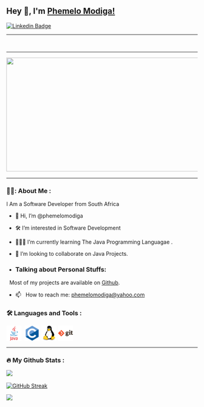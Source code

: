  <!---
<div id="header" align="center">
  <img src="https://media.giphy.com/media/M9gbBd9nbDrOTu1Mqx/giphy.gif" width="100"/>
</div>
--->
## Hey 👋, I'm [Phemelo Modiga!](https://github.com/phemelomodiga/)

[![Linkedin Badge](https://img.shields.io/badge/-LinkedIn-0e76a8?style=flat-square&logo=Linkedin&logoColor=white)](https://linkedin.com/in/phemelomodiga)
<!---
[![Website Badge](https://img.shields.io/badge/Website-3b5998?style=flat-square&logo=google-chrome&logoColor=white)](https://iampavangandhi.github.io/)
[![Twitter Badge](https://img.shields.io/badge/-Twitter-00acee?style=flat-square&logo=Twitter&logoColor=white)](https://twitter.com/iampavangandhi)
[![Instagram Badge](https://img.shields.io/badge/-Instagram-e4405f?style=flat-square&logo=Instagram&logoColor=white)](https://instagram.com/iampavangandhi/)
[![Telegram Badge](https://img.shields.io/badge/-Telegram-0088cc?style=flat-square&logo=Telegram&logoColor=white)](https://t.me/iampavangandhi)
--->
---

<div align="center">
<img src="https://komarev.com/ghpvc/?username=phemelomodiga&style=plastic-square&color=blueviolet" alt=""/>
</div>

---

<div align="center">
  <img src="https://media.giphy.com/media/3oKIPEqDGUULpEU0aQ/giphy.gif" width="600" height="300"/>
</div>

---

### 👨‍💻: About Me :
I Am a Software Developer from South Africa

- 👋 Hi, I’m @phemelomodiga
- 🛠 I’m interested in Software Development
- 👨🏻‍💻 I’m currently learning The Java Programming Languagae .
- 🚀 I’m looking to collaborate on Java Projects.


- ### Talking about Personal Stuffs:


 &nbsp; Most of my projects are available on [Github](https://github.com/phemelomodiga).
- 📫 &nbsp; How to reach me: phemelomodiga@yahoo.com
<!---
&nbsp; I’m currently working with Nodejs, Express, React, <br /> Graphql, Mongodb, Javascript, etc.
- 🚀 &nbsp; I’m currently learning Full Stack Development.

- 💬 &nbsp; Ask me about anything [here](https://github.com/iampavangandhi/iampavangandhi/issues/2)! I am happy to help.
- 👾 &nbsp; Fun fact: Equal is Not Always Equal in Javascript.
- 📝 &nbsp; Checkout my [Resume](https://github.com/iampavangandhi/iampavangandhi/blob/master/resume.pdf).
--->

### :hammer_and_wrench: Languages and Tools :
<div>
  <img src="https://github.com/devicons/devicon/blob/master/icons/java/java-original-wordmark.svg" title="Java" alt="Java" width="40" height="40"/>&nbsp;
  <img src="https://github.com/devicons/devicon/blob/master/icons/c/c-original.svg" title="C" **alt="C" width="40" height="40"/>
  <img src="https://github.com/devicons/devicon/blob/master/icons/linux/linux-original.svg" title="Linux" **alt="Linux" width="40" height="40"/>
  <img src="https://github.com/devicons/devicon/blob/master/icons/git/git-original-wordmark.svg" title="Git" **alt="Git" width="40" height="40"/>
  
  <!---

  <img src="https://github.com/devicons/devicon/blob/master/icons/spring/spring-original-wordmark.svg" title="Spring" alt="Spring" width="40" height="40"/>&nbsp;
  <img src="https://github.com/devicons/devicon/blob/master/icons/flutter/flutter-original.svg" title="Flutter" alt="Flutter" width="40" height="40"/>&nbsp;
  <img src="https://github.com/devicons/devicon/blob/master/icons/css3/css3-plain-wordmark.svg"  title="CSS3" alt="CSS" width="40" height="40"/>&nbsp;
  <img src="https://github.com/devicons/devicon/blob/master/icons/html5/html5-original.svg" title="HTML5" alt="HTML" width="40" height="40"/>&nbsp;
  <img src="https://github.com/devicons/devicon/blob/master/icons/javascript/javascript-original.svg" title="JavaScript" alt="JavaScript" width="40" height="40"/>&nbsp;
  <img src="https://github.com/devicons/devicon/blob/master/icons/mysql/mysql-original-wordmark.svg" title="MySQL"  alt="MySQL" width="40" height="40"/>&nbsp;
  <img src="https://github.com/devicons/devicon/blob/master/icons/amazonwebservices/amazonwebservices-plain-wordmark.svg" title="AWS" alt="AWS" width="40" height="40"/>&nbsp;
  <img src="https://github.com/devicons/devicon/blob/master/icons/cplusplus/cplusplus-line.svg" title="C++" **alt="Cplusplus" width="40" height="40"/>
  <img src="https://github.com/devicons/devicon/blob/master/icons/go/go-original.svg" title="Go" **alt="Go" width="40" height="40"/>
  <img src="https://github.com/devicons/devicon/blob/master/icons/r/r-original.svg" title="R" **alt="R" width="40" height="40"/>
  <img src="https://github.com/devicons/devicon/blob/master/icons/mysql/mysql-original-wordmark.svg" title="MySQL" **alt="MySQL" width="40" height="40"/>
  <img src="https://github.com/devicons/devicon/blob/master/icons/python/python-original.svg" title="Python" **alt="Python" width="40" height="40"/>
  <img src="https://github.com/devicons/devicon/blob/master/icons/spring/spring-original.svg" title="Spring" **alt="Spring" width="40" height="40"/>
  <img src="https://github.com/devicons/devicon/blob/master/icons/vim/vim-original.svg" title="Vim" **alt="Vim" width="40" height="40"/>
  --->
</div>

---

### :fire: My Github Stats :

<img height="180em" src="https://github-readme-stats.vercel.app/api?username=phemelomodiga&theme=tokyonight&show_icons=true&hide_border=true&&count_private=true&include_all_commits=true" />
 
[![GitHub Streak](https://github-readme-streak-stats.herokuapp.com?user=phemelomodiga&theme=tokyonight&hide_border=true&border_radius=5&date_format=j%20M%5B%20Y%5D)](https://git.io/streak-stats)
 
<img height="180em" src="https://github-readme-stats.vercel.app/api/top-langs/?username=phemelomodiga&theme=tokyonight&border_radius=5&hide_border=true&layout=compact&langs_count=8"/>


<!---
phemelomodiga/phemelomodiga is a ✨ special ✨ repository because its `README.md` (this file) appears on your GitHub profile.
You can click the Preview link to take a look at your changes.
--->
